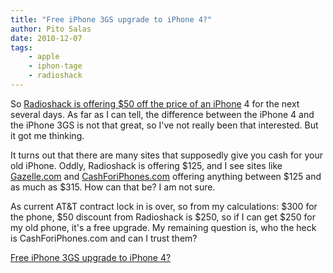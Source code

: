 ```yaml
---
title: "Free iPhone 3GS upgrade to iPhone 4?"
author: Pito Salas
date: 2010-12-07
tags:
    - apple
    - iphon-tage
    - radioshack
---
```




So [Radioshack is offering $50 off the price of an
iPhone](<http://gigaom.com/apple/save-up-to-175-on-iphone-at-radioshack/>) 4
for the next several days. As far as I can tell, the difference between the
iPhone 4 and the iPhone 3GS is not that great, so I've not really been that
interested. But it got me thinking.

It turns out that there are many sites that supposedly give you cash for your
old iPhone. Oddly, Radioshack is offering $125, and I see sites like
[Gazelle.com](<http://www.gazelle.com/>) and
[CashForiPhones.com](<http://www.cashforiphones.com>) offering anything
between $125 and as much as $315. How can that be? I am not sure.

As current AT&T contract lock in is over, so from my calculations: $300 for
the phone, $50 discount from Radioshack is $250, so if I can get $250 for my
old phone, it's a free upgrade. My remaining question is, who the heck is
CashForiPhones.com and can I trust them?


[Free iPhone 3GS upgrade to iPhone 4?](None)
